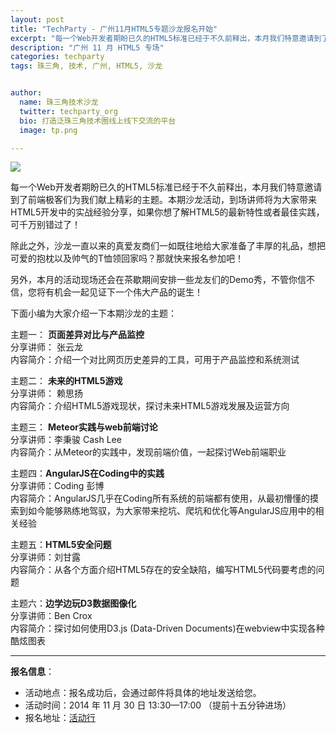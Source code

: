 ```yaml
---
layout: post
title: "TechParty - 广州11月HTML5专题沙龙报名开始"
excerpt: "每一个Web开发者期盼已久的HTML5标准已经于不久前释出，本月我们特意邀请到了前端极客们为我们献上精彩的主题。本期沙龙活动，到场讲师将为大家带来HTML5开发中的实战经验分享，如果你想了解HTML5的最新特性或者最佳实践，可千万别错过了！"
description: "广州 11 月 HTML5 专场"
categories: techparty
tags: 珠三角, 技术, 广州, HTML5, 沙龙


author:
  name: 珠三角技术沙龙
  twitter: techparty_org
  bio: 打造泛珠三角技术圈线上线下交流的平台
  image: tp.png

---
```


![](http://ww1.sinaimg.cn/large/6907a9d0gw1emaaznkyyfj20m80dw44c.jpg)   

每一个Web开发者期盼已久的HTML5标准已经于不久前释出，本月我们特意邀请到了前端极客们为我们献上精彩的主题。本期沙龙活动，到场讲师将为大家带来HTML5开发中的实战经验分享，如果你想了解HTML5的最新特性或者最佳实践，可千万别错过了！  

除此之外，沙龙一直以来的真爱友商们一如既往地给大家准备了丰厚的礼品，想把可爱的抱枕以及帅气的T恤领回家吗？那就快来报名参加吧！  

另外，本月的活动现场还会在茶歇期间安排一些龙友们的Demo秀，不管你信不信，您将有机会一起见证下一个伟大产品的诞生！  
  
   
下面小编为大家介绍一下本期沙龙的主题：  
    
主题一： **页面差异对比与产品监控**  
分享讲师： 张云龙  
内容简介：介绍一个对比网页历史差异的工具，可用于产品监控和系统测试  
  
  
主题二： **未来的HTML5游戏**  
分享讲师： 赖思扬  
内容简介：介绍HTML5游戏现状，探讨未来HTML5游戏发展及运营方向  
  

主题三： **Meteor实践与web前端讨论**  
分享讲师：李秉骏  Cash Lee  
内容简介：从Meteor的实践中，发现前端价值，一起探讨Web前端职业  
  

主题四：**AngularJS在Coding中的实践**  
分享讲师：Coding 彭博  
内容简介：AngularJS几乎在Coding所有系统的前端都有使用，从最初懵懂的摸索到如今能够熟练地驾驭，为大家带来挖坑、爬坑和优化等AngularJS应用中的相关经验  

  
主题五：**HTML5安全问题**  
分享讲师：刘甘露  
内容简介：从各个方面介绍HTML5存在的安全缺陷，编写HTML5代码要考虑的问题  
  

主题六：**边学边玩D3数据图像化**  
分享讲师：Ben Crox  
内容简介：探讨如何使用D3.js (Data-Driven Documents)在webview中实现各种酷炫图表  
  
---
  
**报名信息**：  

* 活动地点：报名成功后，会通过邮件将具体的地址发送给您。
* 活动时间：2014 年 11 月 30 日 13:30—17:00 （提前十五分钟进场）
* 报名地址：[活动行](http://www.huodongxing.com/event/4257759847200)
  
  
  